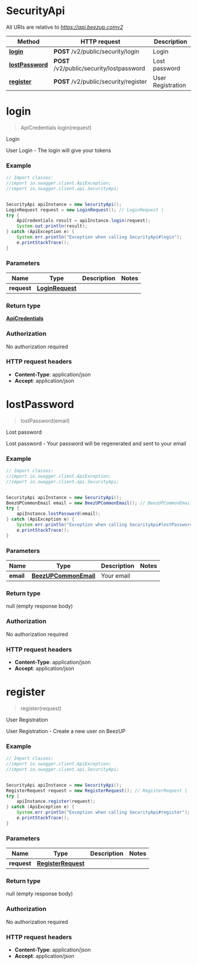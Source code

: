 # SecurityApi

All URIs are relative to *https://api.beezup.comv2*

Method | HTTP request | Description
------------- | ------------- | -------------
[**login**](SecurityApi.md#login) | **POST** /v2/public/security/login | Login
[**lostPassword**](SecurityApi.md#lostPassword) | **POST** /v2/public/security/lostpassword | Lost password
[**register**](SecurityApi.md#register) | **POST** /v2/public/security/register | User Registration


<a name="login"></a>
# **login**
> ApiCredentials login(request)

Login

User Login - The login will give your tokens

### Example
```java
// Import classes:
//import io.swagger.client.ApiException;
//import io.swagger.client.api.SecurityApi;


SecurityApi apiInstance = new SecurityApi();
LoginRequest request = new LoginRequest(); // LoginRequest | 
try {
    ApiCredentials result = apiInstance.login(request);
    System.out.println(result);
} catch (ApiException e) {
    System.err.println("Exception when calling SecurityApi#login");
    e.printStackTrace();
}
```

### Parameters

Name | Type | Description  | Notes
------------- | ------------- | ------------- | -------------
 **request** | [**LoginRequest**](LoginRequest.md)|  |

### Return type

[**ApiCredentials**](ApiCredentials.md)

### Authorization

No authorization required

### HTTP request headers

 - **Content-Type**: application/json
 - **Accept**: application/json

<a name="lostPassword"></a>
# **lostPassword**
> lostPassword(email)

Lost password

Lost password - Your password will be regenerated and sent to your email

### Example
```java
// Import classes:
//import io.swagger.client.ApiException;
//import io.swagger.client.api.SecurityApi;


SecurityApi apiInstance = new SecurityApi();
BeezUPCommonEmail email = new BeezUPCommonEmail(); // BeezUPCommonEmail | Your email
try {
    apiInstance.lostPassword(email);
} catch (ApiException e) {
    System.err.println("Exception when calling SecurityApi#lostPassword");
    e.printStackTrace();
}
```

### Parameters

Name | Type | Description  | Notes
------------- | ------------- | ------------- | -------------
 **email** | [**BeezUPCommonEmail**](BeezUPCommonEmail.md)| Your email |

### Return type

null (empty response body)

### Authorization

No authorization required

### HTTP request headers

 - **Content-Type**: application/json
 - **Accept**: application/json

<a name="register"></a>
# **register**
> register(request)

User Registration

User Registration - Create a new user on BeezUP

### Example
```java
// Import classes:
//import io.swagger.client.ApiException;
//import io.swagger.client.api.SecurityApi;


SecurityApi apiInstance = new SecurityApi();
RegisterRequest request = new RegisterRequest(); // RegisterRequest | 
try {
    apiInstance.register(request);
} catch (ApiException e) {
    System.err.println("Exception when calling SecurityApi#register");
    e.printStackTrace();
}
```

### Parameters

Name | Type | Description  | Notes
------------- | ------------- | ------------- | -------------
 **request** | [**RegisterRequest**](RegisterRequest.md)|  |

### Return type

null (empty response body)

### Authorization

No authorization required

### HTTP request headers

 - **Content-Type**: application/json
 - **Accept**: application/json

